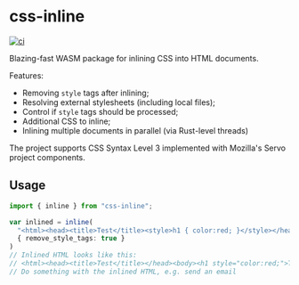 # css-inline

[![ci](https://github.com/Stranger6667/css-inline/workflows/ci/badge.svg)](https://github.com/Stranger6667/css-inline/actions)

Blazing-fast WASM package for inlining CSS into HTML documents.

Features:

- Removing ``style`` tags after inlining;
- Resolving external stylesheets (including local files);
- Control if ``style`` tags should be processed;
- Additional CSS to inline;
- Inlining multiple documents in parallel (via Rust-level threads)

The project supports CSS Syntax Level 3 implemented with Mozilla's Servo project components.

## Usage

```typescript
import { inline } from "css-inline";

var inlined = inline(
  "<html><head><title>Test</title><style>h1 { color:red; }</style></head><body><h1>Test</h1></body></html>",
  { remove_style_tags: true }
)
// Inlined HTML looks like this:
// <html><head><title>Test</title></head><body><h1 style="color:red;">Test</h1></body></html>
// Do something with the inlined HTML, e.g. send an email
```
